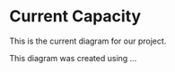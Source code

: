 # Current Capacity 

This is the current diagram for our project.



This diagram was created using ...